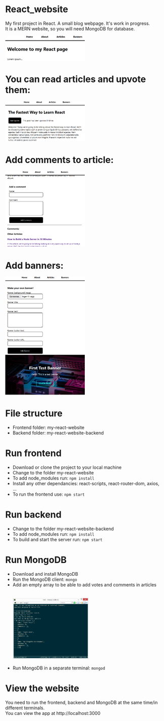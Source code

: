 # React_website
My first project in React. A small blog webpage. It's work in progress.
<br />It is a MERN website, so you will need MongoDB for database.

<div><img src="screenshots/home_screen.png" alt="ScreenShot" style="width:50%; max-width: 350px;"></div>

# You can read articles and upvote them:
<div><img src="screenshots/article_screen.png" alt="ScreenShot" style="width:50%; max-width: 350px;"></div>

# Add comments to article:
<div><img src="screenshots/comment_screen.png" alt="ScreenShot" style="width:50%; max-width: 350px;"></div>

# Add banners:
<div><img src="screenshots/banner_screen.png" alt="ScreenShot" style="width:50%; max-width: 350px;"></div>
<div><img src="screenshots/banner.png" alt="ScreenShot" style="width:50%; max-width: 350px;"></div>

# File structure
<ul>
    <li>Frontend folder: my-react-website</li>
    <li>Backend folder: my-react-website-backend</li>
</ul>

# Run frontend
<ul>
    <li>Download or clone the project to your local machine</li>
    <li>Change to the folder my-react-website</li>
    <li>To add node_modules run: <code>npm install</code></li>
    <li>Install any other dependancies: react-scripts, react-router-dom, axios, ...</li>
    <li>To run the frontend use: <code>npm start</code></li>
</ul>

# Run backend
<ul>
    <li>Change to the folder my-react-website-backend</li>
    <li>To add node_modules run: <code>npm install</code></li>
    <li>To build and start the server run: <code>npm start</code></li>
</ul>

# Run MongoDB
<ul>
    <li>Download and install MongoDB</li>
    <li>Run the MongoDB client: <code>mongo</code></li>
    <li>Add an empty array to be able to add votes and comments in articles</li>
    <br /><br /><div><img src="screenshots/mongo_screen.png" alt="ScreenShot" style="width:50%; max-width: 350px;"></div><br />
    <li>Run MongoDB in a separate terminal: <code>mongod</code></li>
</ul>

# View the website
You need to run the frontend, backend and MongoDB at the same time/in different terminals. 
<br />You can view the app at http://localhost:3000
